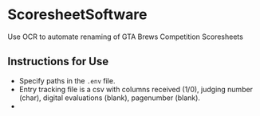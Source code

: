 # ScoresheetSoftware
Use OCR to automate renaming of GTA Brews Competition Scoresheets

## Instructions for Use

- Specify paths in the `.env` file. 
- Entry tracking file is a csv  with columns received (1/0), judging number (char), digital evaluations (blank), pagenumber (blank).
- 
